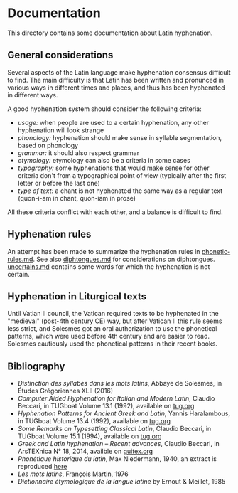 # Documentation

This directory contains some documentation about Latin hyphenation.

## General considerations

Several aspects of the Latin language make hyphenation consensus difficult to find. The main difficulty is that Latin has been written and pronunced in various ways in different times and places, and thus has been hyphenated in different ways.

A good hyphenation system should consider the following criteria:

- _usage:_ when people are used to a certain hyphenation, any other hyphenation will look strange
- _phonology:_ hyphenation should make sense in syllable segmentation, based on phonology
- _grammar:_ it should also respect grammar
- _etymology:_ etymology can also be a criteria in some cases
- _typography:_ some hyphenations that would make sense for other criteria don't from a typographical point of view (typically after the first letter or before the last one)
- _type of text:_ a chant is not hyphenated the same way as a regular text (quon-i-am in chant, quon-iam in prose)

All these criteria conflict with each other, and a balance is difficult to find.

## Hyphenation rules

An attempt has been made to summarize the hyphenation rules in [phonetic-rules.md](phonetic-rules.md). See also [diphtongues.md](diphtongues.md) for considerations on diphtongues. [uncertains.md](uncertains.md) contains some words for which the hyphenation is not certain.

## Hyphenation in Liturgical texts

Until Vatian II council, the Vatican required texts to be hyphenated in the "medieval" (post-4th century CE) way, but after Vatican II this rule seems less strict, and Solesmes got an oral authorization to use the phonetical patterns, which were used before 4th century and are easier to read. Solesmes cautiously used the phonetical patterns in their recent books.

## Bibliography
- *Distinction des syllabes dans les mots latins*, Abbaye de Solesmes, in Études Grégoriennes XLII (2016)
- *Computer Aided Hyphenation for Italian and Modern Latin*, Claudio Beccari, in TUGboat Volume 13.1 (1992), available on [tug.org](https://tug.org/TUGboat/tb13-1/tb34becc.pdf)
- *Hyphenation Patterns for Ancient Greek and Latin*, Yannis Haralambous, in TUGboat Volume 13.4 (1992), available on [tug.org](https://tug.org/TUGboat/tb13-4/tb37hara-hyfgl.pdf)
- *Some Remarks on Typesetting Classical Latin*, Claudio Beccari, in TUGboat Volume 15.1 (1994), available on [tug.org](https://tug.org/TUGboat/tb15-1/tb42becc-ancient.pdf)
- *Greek and Latin hyphenation – Recent advances*, Claudio Beccari, in ArsTEXnica N° 18, 2014, availble on [guitex.org](http://www.guitex.org/home/images/ArsTeXnica/AT018/GreekLatinHyphens.pdf)
- *Phonétique historique du latin*, Max Niedermann, 1940, an extract is reproduced [here](syllabisation.md)
- *Les mots latins*, François Martin, 1976
- *Dictionnaire étymologique de la langue latine* by Ernout & Meillet, 1985